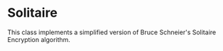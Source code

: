 # Solitaire

This class implements a simplified version of Bruce Schneier's Solitaire Encryption algorithm.
